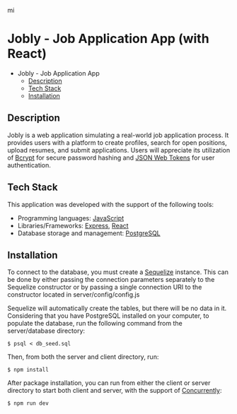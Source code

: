 mi
# Jobly - Job Application App (with React)

- Jobly - Job Application App
  - [Description](#description)
  - [Tech Stack](#tech-stack)
  - [Installation](#installation)
 

## Description

Jobly is a web application simulating a real-world job application process. It provides users with a platform to create profiles, search for open positions, upload resumes, and submit applications. Users will appreciate its utilization of [Bcrypt](https://www.npmjs.com/package/bcrypt) for secure password hashing and [JSON Web Tokens](https://jwt.io) for user authentication.
  
## Tech Stack

This application was developed with the support of the following tools:

- Programming languages: [JavaScript](https://www.javascript.com)
- Libraries/Frameworks: [Express](https://expressjs.com), [React](https://react.dev)
- Database storage and management: [PostgreSQL](https://www.postgresql.org)


## Installation

To connect to the database, you must create a [Sequelize](https://sequelize.org/docs/v6/getting-started/) instance. This can be done by either passing the connection parameters separately to the Sequelize constructor or by passing a single connection URI to the constructor located in server/config/config.js

Sequelize will automatically create the tables, but there will be no data in it. Considering that you have PostgreSQL installed on your computer, to populate the database, run the following command from the server/database directory:

```shell
$ psql < db_seed.sql
```

Then, from both the server and client directory, run:

```shell
$ npm install
```

After package installation, you can run from either the client or server directory to start both client and server, with the support of [Concurrently](https://www.npmjs.com/package/concurrently):

```shell
$ npm run dev
```




